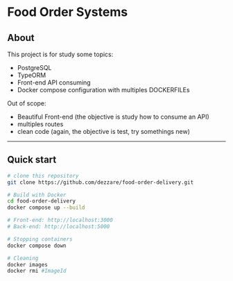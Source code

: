 # Food Order Systems

## About
This project is for study some topics:
  - PostgreSQL
  - TypeORM
  - Front-end API consuming
  - Docker compose configuration with multiples DOCKERFILEs

Out of scope:
  - Beautiful Front-end (the objective is study how to consume an API)
  - multiples routes
  - clean code (again, the objective is test, try somethings new)

____________________________________________________

## Quick start

``` bash
# clone this repository
git clone https://github.com/dezzare/food-order-delivery.git

# Build with Docker
cd food-order-delivery
docker compose up --build

# Front-end: http://localhost:3000
# Back-end: http://localhost:5000

# Stopping containers 
docker compose down 

# Cleaning
docker images
docker rmi #ImageId
```


